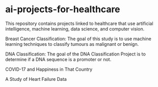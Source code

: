 # ai-projects-for-healthcare


This repository contains projects linked to healthcare that use artificial intelligence, machine learning, data science, and computer vision.

Breast Cancer Classification: The goal of this study is to use machine learning techniques to classify tumours as malignant or benign.

DNA Classification: The goal of the DNA Classification Project is to determine if a DNA sequence is a promoter or not.

COVID-17 and Happiness in That Country

A Study of Heart Failure Data
